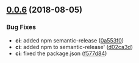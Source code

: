 ## [0.0.6](https://github.com/tysonwolker/runway/compare/v0.0.5...v0.0.6) (2018-08-05)


### Bug Fixes

* **ci:** added npm semantic-release ([0a553f0](https://github.com/tysonwolker/runway/commit/0a553f0))
* **ci:** added npm to semantic-release' ([d02ca3d](https://github.com/tysonwolker/runway/commit/d02ca3d))
* **ci:** fixed the package.json ([f577d84](https://github.com/tysonwolker/runway/commit/f577d84))
